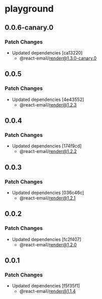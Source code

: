 # playground

## 0.0.6-canary.0

### Patch Changes

- Updated dependencies [ca13220]
  - @react-email/render@1.3.0-canary.0

## 0.0.5

### Patch Changes

- Updated dependencies [4e43552]
  - @react-email/render@1.2.3

## 0.0.4

### Patch Changes

- Updated dependencies [174f9cd]
  - @react-email/render@1.2.2

## 0.0.3

### Patch Changes

- Updated dependencies [036c46c]
  - @react-email/render@1.2.1

## 0.0.2

### Patch Changes

- Updated dependencies [fc2f407]
  - @react-email/render@1.2.0

## 0.0.1

### Patch Changes

- Updated dependencies [f5f35f1]
  - @react-email/render@1.1.4
